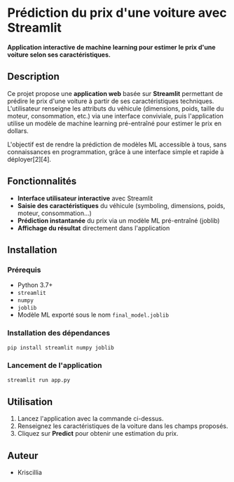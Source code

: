 # Prédiction du prix d'une voiture avec Streamlit

**Application interactive de machine learning pour estimer le prix d'une voiture selon ses caractéristiques.**

## Description

Ce projet propose une **application web** basée sur **Streamlit** permettant de prédire le prix d'une voiture à partir de ses caractéristiques techniques. L'utilisateur renseigne les attributs du véhicule (dimensions, poids, taille du moteur, consommation, etc.) via une interface conviviale, puis l'application utilise un modèle de machine learning pré-entraîné pour estimer le prix en dollars.

L'objectif est de rendre la prédiction de modèles ML accessible à tous, sans connaissances en programmation, grâce à une interface simple et rapide à déployer[2][4].

## Fonctionnalités

- **Interface utilisateur interactive** avec Streamlit
- **Saisie des caractéristiques** du véhicule (symboling, dimensions, poids, moteur, consommation...)
- **Prédiction instantanée** du prix via un modèle ML pré-entraîné (joblib)
- **Affichage du résultat** directement dans l'application

## Installation

### Prérequis

- Python 3.7+
- `streamlit`
- `numpy`
- `joblib`
- Modèle ML exporté sous le nom `final_model.joblib`

### Installation des dépendances

```bash
pip install streamlit numpy joblib
```

### Lancement de l'application

```bash
streamlit run app.py
```

## Utilisation

1. Lancez l'application avec la commande ci-dessus.
2. Renseignez les caractéristiques de la voiture dans les champs proposés.
3. Cliquez sur **Predict** pour obtenir une estimation du prix.

## Auteur

- Kriscillia
